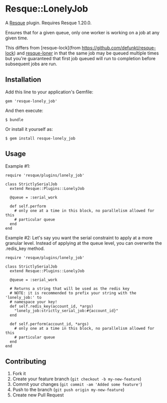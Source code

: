 # Resque::LonelyJob

A [Resque](https://github.com/defunkt/resque) plugin. Requires Resque 1.20.0.

Ensures that for a given queue, only one worker is working on a job at any given
time.  

This differs from [resque-lock](from https://github.com/defunkt/resque-lock) and
[resque-loner](http://github.com/jayniz/resque-loner) in that the same job may
be queued multiple times but you're guaranteed that first job queued will run to
completion before subsequent jobs are run. 

## Installation

Add this line to your application's Gemfile:

    gem 'resque-lonely_job'

And then execute:

    $ bundle

Or install it yourself as:

    $ gem install resque-lonely_job

## Usage

Example #1:

    require 'resque/plugins/lonely_job'

    class StrictlySerialJob
      extend Resque::Plugins::LonelyJob

      @queue = :serial_work

      def self.perform
        # only one at a time in this block, no parallelism allowed for this
        # particular queue
      end
    end

Example #2: Let's say you want the serial constraint to apply at a more granular
level.  Instead of applying at the queue level, you can overwrite the .redis\_key
method.

    require 'resque/plugins/lonely_job'

    class StrictlySerialJob
      extend Resque::Plugins::LonelyJob

      @queue = :serial_work

      # Returns a string that will be used as the redis key
      # NOTE: it is recommended to prefix your string with the 'lonely_job:' to
      # namespace your key!
      def self.redis_key(account_id, *args)
        "lonely_job:strictly_serial_job:#{account_id}"
      end

      def self.perform(account_id, *args)
        # only one at a time in this block, no parallelism allowed for this
        # particular queue
      end
    end
## Contributing

1. Fork it
2. Create your feature branch (`git checkout -b my-new-feature`)
3. Commit your changes (`git commit -am 'Added some feature'`)
4. Push to the branch (`git push origin my-new-feature`)
5. Create new Pull Request
